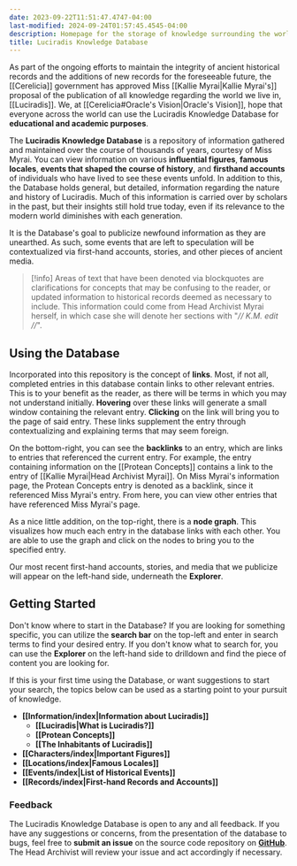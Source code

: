 ```yaml
---
date: 2023-09-22T11:51:47.4747-04:00
last-modified: 2024-09-24T01:57:45.4545-04:00
description: Homepage for the storage of knowledge surrounding the world of Luciradis. It includes general terminology and information, important individuals that made a mark (whether good or bad) on the world, most well-known locales and history-defining events.
title: Luciradis Knowledge Database
---
```

As part of the ongoing efforts to maintain the integrity of ancient historical records and the additions of new records for the foreseeable future, the [[Cerelicia]] government has approved Miss [[Kallie Myrai|Kallie Myrai's]] proposal of the publication of all knowledge regarding the world we live in, [[Luciradis]]. We, at [[Cerelicia#Oracle's Vision|Oracle's Vision]], hope that everyone across the world can use the Luciradis Knowledge Database for **educational and academic purposes**.

The **Luciradis Knowledge Database** is a repository of information gathered and maintained over the course of thousands of years, courtesy of Miss Myrai. You can view information on various **influential figures**, **famous locales**, **events that shaped the course of history**, and **firsthand accounts** of individuals who have lived to see these events unfold. In addition to this, the Database holds general, but detailed, information regarding the nature and history of Luciradis. Much of this information is carried over by scholars in the past, but their insights still hold true today, even if its relevance to the modern world diminishes with each generation.

It is the Database's goal to publicize newfound information as they are unearthed. As such, some events that are left to speculation will be contextualized via first-hand accounts, stories, and other pieces of ancient media.

> [!info]
> Areas of text that have been denoted via blockquotes are clarifications for concepts that may be confusing to the reader, or updated information to historical records deemed as necessary to include. This information could come from Head Archivist Myrai herself, in which case she will denote her sections with "*// K.M. edit //*".
## Using the Database

Incorporated into this repository is the concept of **links**. Most, if not all, completed entries in this database contain links to other relevant entries. This is to your benefit as the reader, as there will be terms in which you may not understand initially. **Hovering** over these links will generate a small window containing the relevant entry. **Clicking** on the link will bring you to the page of said entry. These links supplement the entry through contextualizing and explaining terms that may seem foreign.

On the bottom-right, you can see the **backlinks** to an entry, which are links to entries that referenced the current entry. For example, the entry containing information on the [[Protean Concepts]] contains a link to the entry of [[Kallie Myrai|Head Archivist Myrai]]. On Miss Myrai's information page, the Protean Concepts entry is denoted as a backlink, since it referenced Miss Myrai's entry. From here, you can view other entries that have referenced Miss Myrai's page.

As a nice little addition, on the top-right, there is a **node graph**. This visualizes how much each entry in the database links with each other. You are able to use the graph and click on the nodes to bring you to the specified entry.

Our most recent first-hand accounts, stories, and media that we publicize will appear on the left-hand side, underneath the **Explorer**.

## Getting Started

Don't know where to start in the Database? If you are looking for something specific, you can utilize the **search bar** on the top-left and enter in search terms to find your desired entry. If you don't know what to search for, you can use the **Explorer** on the left-hand side to drilldown and find the piece of content you are looking for.

If this is your first time using the Database, or want suggestions to start your search, the topics below can be used as a starting point to your pursuit of knowledge.

- **[[Information/index|Information about Luciradis]]**
	- **[[Luciradis|What is Luciradis?]]**
	- **[[Protean Concepts]]**
	- **[[The Inhabitants of Luciradis]]**
- **[[Characters/index|Important Figures]]**
- **[[Locations/index|Famous Locales]]**
- **[[Events/index|List of Historical Events]]**
- **[[Records/index|First-hand Records and Accounts]]**

### Feedback

The Luciradis Knowledge Database is open to any and all feedback. If you have any suggestions or concerns, from the presentation of the database to bugs, feel free to **submit an issue** on the source code repository on **[GitHub](https://github.com/SheathedBlade/The-World-of-Luciradis)**. The Head Archivist will review your issue and act accordingly if necessary.